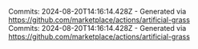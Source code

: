 Commits: 2024-08-20T14:16:14.428Z - Generated via https://github.com/marketplace/actions/artificial-grass
<br>
Commits: 2024-08-20T14:16:14.428Z - Generated via https://github.com/marketplace/actions/artificial-grass
<br>
